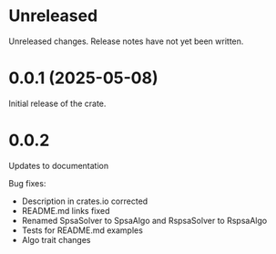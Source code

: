 Unreleased
===
Unreleased changes. Release notes have not yet been written.


0.0.1 (2025-05-08)
===
Initial release of the crate.

0.0.2
===
Updates to documentation

Bug fixes:
* Description in crates.io corrected
* README.md links fixed
* Renamed SpsaSolver to SpsaAlgo and RspsaSolver to RspsaAlgo
* Tests for README.md examples
* Algo trait changes



